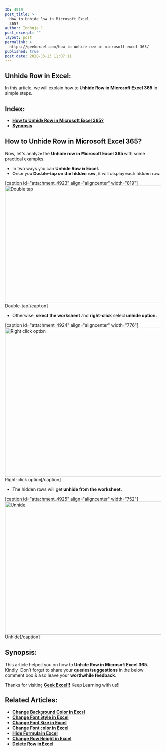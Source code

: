 ```yaml
---
ID: 4919
post_title: >
  How to Unhide Row in Microsoft Excel
  365?
author: Indhuja R
post_excerpt: ""
layout: post
permalink: >
  https://geekexcel.com/how-to-unhide-row-in-microsoft-excel-365/
published: true
post_date: 2020-03-13 11:07:11
---
```

<h2>Unhide Row in Excel:</h2>
In this article, we will explain how to<strong> Unhide Row in Microsoft Excel 365</strong> in simple steps.
<h2>Index:</h2>
<ul>
 	<li><a href="#1"><strong>How to Unhide Row in Microsoft Excel 365?</strong></a></li>
 	<li><a href="#2"><strong>Synopsis</strong></a></li>
</ul>
<h2 id="1">How to Unhide Row in Microsoft Excel 365?</h2>
Now, let's analyze the <strong>Unhide row in Microsoft Excel 365</strong> with some practical examples.
<ul>
 	<li>In two ways you can <strong>Unhide Row in Excel.</strong></li>
 	<li>Once you<strong> Double-tap on the hidden row</strong>, it will display each hidden row.</li>
</ul>
[caption id="attachment_4923" align="aligncenter" width="819"]<img class="wp-image-4923 size-full" src="https://geekexcel.com/wp-content/uploads/2020/03/Screenshot_1-46.png" alt="Double tap" width="819" height="379" /> Double-tap[/caption]
<ul>
 	<li>Otherwise,<strong> select the worksheet</strong> and <strong>right-click</strong> select<strong> unhide option.</strong></li>
</ul>
[caption id="attachment_4924" align="aligncenter" width="776"]<img class="wp-image-4924 size-full" src="https://geekexcel.com/wp-content/uploads/2020/03/Screenshot_2-42.png" alt="Right click option" width="776" height="482" /> Right-click option[/caption]
<ul>
 	<li>The hidden rows will get<strong> unhide from the worksheet.</strong></li>
</ul>
[caption id="attachment_4925" align="aligncenter" width="752"]<img class="wp-image-4925 size-full" src="https://geekexcel.com/wp-content/uploads/2020/03/Screenshot_3-41.png" alt="Unhide" width="752" height="429" /> Unhide[/caption]
<h2 id="2">Synopsis:</h2>
This article helped you on how to<strong> Unhide Row in Microsoft Excel 365.</strong> Kindly  Don’t forget to share your <strong>queries/suggestions</strong> in the below comment box &amp; also leave your <strong>worthwhile feedback</strong>.

Thanks for visiting <strong><a href="https://geekexcel.com/">Geek Excel!!</a></strong> Keep Learning with us!!
<h2>Related Articles:</h2>
<ul>
 	<li><a href="https://geekexcel.com/how-to-change-background-color-in-microsoft-excel-365/"><strong>Change Background Color in Excel</strong></a></li>
 	<li><a href="https://geekexcel.com/how-to-change-font-style-in-microsoft-excel-365/"><strong>Change Font Style in Excel</strong></a></li>
 	<li><a href="https://geekexcel.com/how-to-change-font-size-in-microsoft-excel-365/"><strong>Change Font Size in Excel</strong></a></li>
 	<li><a href="https://geekexcel.com/how-to-change-font-color-in-microsoft-excel-365/"><strong>Change Font color in Excel</strong></a></li>
 	<li><strong><a href="https://geekexcel.com/how-to-hide-formula-in-microsoft-excel-365/">Hide Formula in Excel</a></strong></li>
 	<li><strong><a href="https://geekexcel.com/how-to-change-a-row-height-in-microsoft-excel-365/">Change Row Height in Excel</a></strong></li>
 	<li><a href="https://geekexcel.com/how-to-delete-a-row-easily-in-microsoft-excel-365/"><strong>Delete Row in Excel</strong></a></li>
</ul>